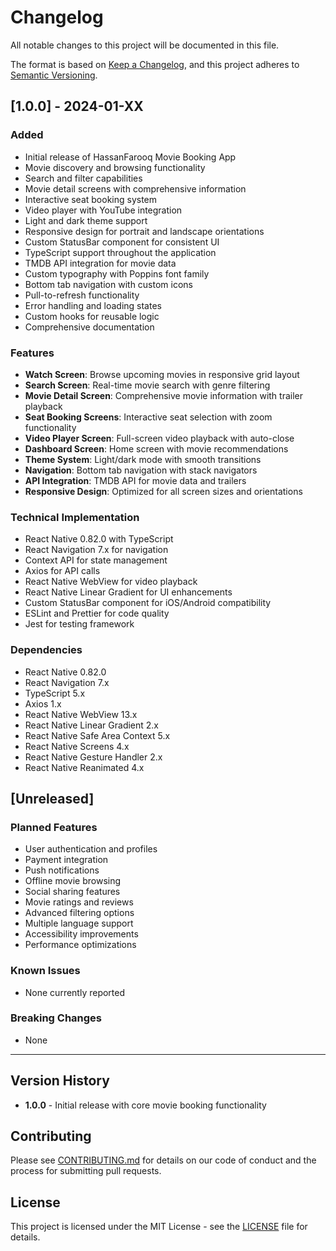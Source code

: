 # Changelog

All notable changes to this project will be documented in this file.

The format is based on [Keep a Changelog](https://keepachangelog.com/en/1.0.0/),
and this project adheres to [Semantic Versioning](https://semver.org/spec/v2.0.0.html).

## [1.0.0] - 2024-01-XX

### Added
- Initial release of HassanFarooq Movie Booking App
- Movie discovery and browsing functionality
- Search and filter capabilities
- Movie detail screens with comprehensive information
- Interactive seat booking system
- Video player with YouTube integration
- Light and dark theme support
- Responsive design for portrait and landscape orientations
- Custom StatusBar component for consistent UI
- TypeScript support throughout the application
- TMDB API integration for movie data
- Custom typography with Poppins font family
- Bottom tab navigation with custom icons
- Pull-to-refresh functionality
- Error handling and loading states
- Custom hooks for reusable logic
- Comprehensive documentation

### Features
- **Watch Screen**: Browse upcoming movies in responsive grid layout
- **Search Screen**: Real-time movie search with genre filtering
- **Movie Detail Screen**: Comprehensive movie information with trailer playback
- **Seat Booking Screens**: Interactive seat selection with zoom functionality
- **Video Player Screen**: Full-screen video playback with auto-close
- **Dashboard Screen**: Home screen with movie recommendations
- **Theme System**: Light/dark mode with smooth transitions
- **Navigation**: Bottom tab navigation with stack navigators
- **API Integration**: TMDB API for movie data and trailers
- **Responsive Design**: Optimized for all screen sizes and orientations

### Technical Implementation
- React Native 0.82.0 with TypeScript
- React Navigation 7.x for navigation
- Context API for state management
- Axios for API calls
- React Native WebView for video playback
- React Native Linear Gradient for UI enhancements
- Custom StatusBar component for iOS/Android compatibility
- ESLint and Prettier for code quality
- Jest for testing framework

### Dependencies
- React Native 0.82.0
- React Navigation 7.x
- TypeScript 5.x
- Axios 1.x
- React Native WebView 13.x
- React Native Linear Gradient 2.x
- React Native Safe Area Context 5.x
- React Native Screens 4.x
- React Native Gesture Handler 2.x
- React Native Reanimated 4.x

## [Unreleased]

### Planned Features
- User authentication and profiles
- Payment integration
- Push notifications
- Offline movie browsing
- Social sharing features
- Movie ratings and reviews
- Advanced filtering options
- Multiple language support
- Accessibility improvements
- Performance optimizations

### Known Issues
- None currently reported

### Breaking Changes
- None

---

## Version History

- **1.0.0** - Initial release with core movie booking functionality

## Contributing

Please see [CONTRIBUTING.md](CONTRIBUTING.md) for details on our code of conduct and the process for submitting pull requests.

## License

This project is licensed under the MIT License - see the [LICENSE](LICENSE) file for details.
